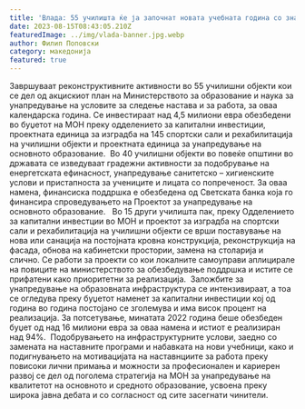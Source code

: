 ```yaml
---
title: 'Влада: 55 училишта ќе ја започнат новата учебната година со значително подобрени услови за настава - 15 АВГУСТ 2023'
date: 2023-08-15T08:43:05.210Z
featuredImage: ../img/vlada-banner.jpg.webp
author: Филип Поповски
category: македонија
featured: true
---
```

Завршуваат реконструктивните активности во 55 училишни објекти кои се дел од акцискиот план на Министерството за образование и наука за унапредување на условите за следење настава и за работа, за оваа календарска година. Се инвестираат над 4,5 милиони евра обезбедени во буџетот на МОН преку одделението за капитални инвестиции, проектната единица за изградба на 145 спортски сали и рехабилитација на училишни објекти и проектната единица за унапредување на основното образование. 
Во 40 училишни објекти во повеќе општини во државата се изведуваат градежни активности за подобрување на енергетската ефинасност, унапредување санитетско – хигиенските услови и пристапноста за учениците и лицата со попреченост. За оваа намена, финансиска поддршка е обезбедена од Светската банка која го финансира спроведувањето на Проектот за унапредување на основното образование.  
Во 15 други училишта пак, преку Одделението за капитални инвестции во МОН и проектот за изградба на спортски сали и рехабилитација на училишни објекти се врши поставување на нова или санација на постојната кровна конструкција, реконструкција на фасада, обнова на кабинетски простории, замена на столарија и слично. Се работи за проекти со кои локалните самоуправи аплицирале на повиците на министерството за обезбедување поддршка и истите се прифатени како приоритетни за реализација. 
Заложбите за унапредување на образовната инфраструктура се интензивираат, а тоа се огледува преку буџетот наменет за капитални инвестиции кој од година во година постојано се зголемува и има висок процент на реализација. За потсетување, минатата 2022 година беше обезбеден буџет од над 16 милиони евра за оваа намена и истиот е реализиран над 94%. 
Подобрувањето на инфраструктурните услови, заедно со замената на наставните програми и набавката на нови учебници, како и подигнувањето на мотивацијата на наставнциите за работа преку повисоки лични примања и можности за професионален и кариерен развој се дел од поголема стратегија на МОН за унапредување на квалитетот на основното и средното образование, усвоена преку широка јавна дебата и со согласност од сите засегнати чинители.
